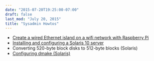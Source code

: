 ```yaml
---
date: "2015-07-20T19:25:00-07:00"
draft: false
last_mod: "July 20, 2015"
title: "Sysadmin Howtos"
---
```


* [Create a wired Ethernet island on a wifi network with Raspberry Pi](rpi-wifi-island.html)
* [Installing and configuring a Solaris 10 server](configuring-solaris10.html)
* Converting 520-byte block disks to 512-byte blocks (Solaris)
* [Configuring dmake (Solaris)](configuring-dmake.html)

